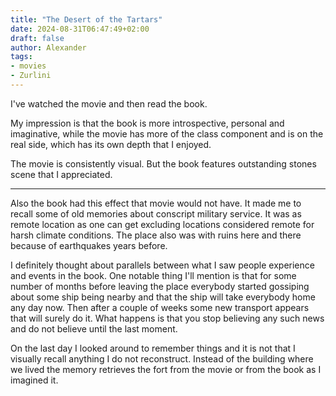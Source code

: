```yaml
---
title: "The Desert of the Tartars"
date: 2024-08-31T06:47:49+02:00
draft: false
author: Alexander
tags:
- movies
- Zurlini
---
```


I've watched the movie and then read the book.

My impression is that the book is more introspective, personal and imaginative, while the movie has more of the class component and is on the real side, which has its own depth that I enjoyed.

The movie is consistently visual.
But the book features outstanding stones scene that I appreciated.

---

Also the book had this effect that movie would not have.
It made me to recall some of old memories about conscript military service.
It was as remote location as one can get excluding locations considered remote for harsh climate conditions.
The place also was with ruins here and there because of earthquakes years before.

I definitely thought about parallels between what I saw people experience and events in the book.
One notable thing I'll mention is that for some number of months before leaving the place everybody started gossiping about
some ship being nearby and that the ship will take everybody home any day now.
Then after a couple of weeks some new transport appears that will surely do it.
What happens is that you stop believing any such news and do not believe until the last moment.

On the last day I looked around to remember things and it is not that I visually recall anything I do not reconstruct.
Instead of the building where we lived the memory retrieves the fort from the movie or from the book as I imagined it.
